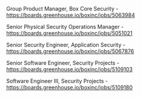 Group Product Manager, Box Core Security - https://boards.greenhouse.io/boxinc/jobs/5063984

Senior Physical Security Operations Manager - https://boards.greenhouse.io/boxinc/jobs/5051021

Senior Security Engineer, Application Security - https://boards.greenhouse.io/boxinc/jobs/5067876

Senior Software Engineer, Security Projects - https://boards.greenhouse.io/boxinc/jobs/5109103

Software Engineer III, Security Projects - https://boards.greenhouse.io/boxinc/jobs/5109180

